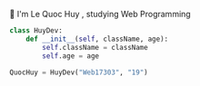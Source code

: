 👨 I'm Le Quoc Huy , studying Web Programming

```python
class HuyDev:
    def __init__(self, className, age):
        self.className = className
        self.age = age

QuocHuy = HuyDev("Web17303", "19")
```
